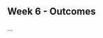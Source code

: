 <link rel="stylesheet" href="{{baseUrl}}/css/main.css">
<link rel="stylesheet" href="{{baseUrl}}/css/schedule.css">

<div class="website-content">

## Week 6 - Outcomes

<div id="main">

<!-- ==================================================================================================== -->

<include src="outcome-polymorphism.md" />

<!-- ==================================================================================================== -->

<panel type="info" header=":trophy: Can use JavaFX to build a simple GUI :star::star::star:" expandable>
  <include src="../../book/javaTools/javaFXBasic/full.md" />
  <panel header=":dart: Evidence" expanded>

...

  </panel>
</panel>

<!-- ==================================================================================================== -->

<include src="outcome-sequenceDiagram.md" />

<!-- ==================================================================================================== -->

<include src="outcome-requirements.md" />

<!-- ==================================================================================================== -->

<include src="outcome-gatheringRequirement.md" />

<!-- ==================================================================================================== -->

<include src="outcome-specifyingRequirement.md" />

<!-- ==================================================================================================== -->

</div>
</div>
